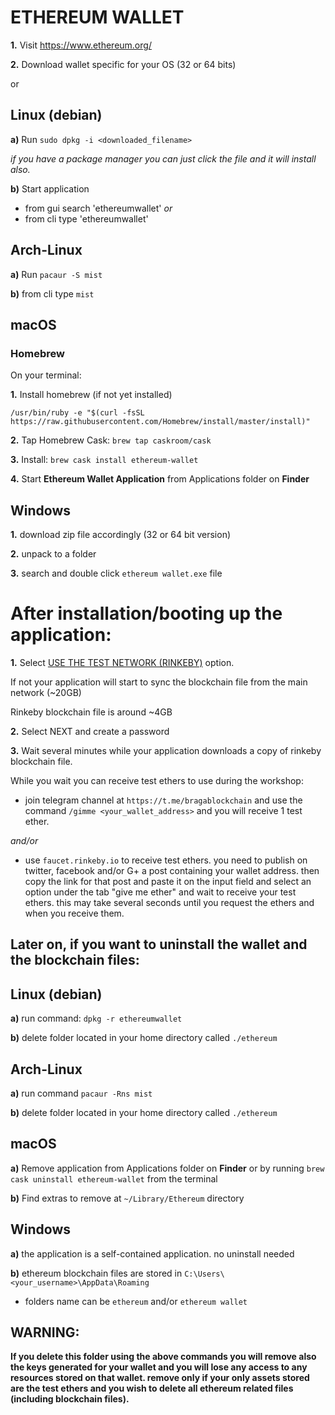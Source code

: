 # ETHEREUM WALLET


**1.** Visit https://www.ethereum.org/

**2.** Download wallet specific for your OS (32 or 64 bits)

or

## Linux (debian)
**a)** Run `sudo dpkg -i <downloaded_filename>`

 *if you have a package manager you can just click the file and it will install also.*

**b)** Start application

- from gui search 'ethereumwallet' *or*
- from cli type 'ethereumwallet'

## Arch-Linux
**a)** Run `pacaur -S mist`

**b)** from cli type `mist`

## macOS
### Homebrew

On your terminal:

**1.** Install homebrew (if not yet installed)

`/usr/bin/ruby -e "$(curl -fsSL https://raw.githubusercontent.com/Homebrew/install/master/install)"`

**2.** Tap Homebrew Cask:
`brew tap caskroom/cask`

**3.** Install:
`brew cask install ethereum-wallet`

**4.** Start **Ethereum Wallet Application** from Applications folder on **Finder**

## Windows
**1.** download zip file accordingly (32 or 64 bit version)

**2.** unpack to a folder

**3.** search and double click `ethereum wallet.exe` file


# After installation/booting up the application:

**1.** Select [USE THE TEST NETWORK (RINKEBY)](https://github.com/ricardojusto/public_assets/raw/master/Selection_052.png) option.

If not your application will start to sync the blockchain file from the main network (~20GB)

Rinkeby blockchain file is around ~4GB

**2.** Select NEXT and create a password

**3.** Wait several minutes while your application downloads a copy of rinkeby blockchain file.

While you wait you can receive test ethers to use during the workshop:

- join telegram channel at `https://t.me/bragablockchain` and use the command `/gimme <your_wallet_address>` and you will receive 1 test ether.

*and/or*

- use `faucet.rinkeby.io` to receive test ethers. you need to publish on twitter, facebook and/or G+ a post containing your wallet address. then copy the link for that post and paste it on the input field and select an option under the tab "give me ether" and wait to receive your test ethers. this may take several seconds until you request the ethers and when you receive them.

## Later on, if you want to uninstall the wallet and the blockchain files:

## Linux (debian)
**a)** run command: `dpkg -r ethereumwallet`

**b)** delete folder located in your home directory called `./ethereum`

## Arch-Linux
**a)** run command `pacaur -Rns mist`

**b)** delete folder located in your home directory called `./ethereum`


## macOS
**a)** Remove application from Applications folder on **Finder** or by running `brew cask uninstall ethereum-wallet` from the terminal

**b)** Find extras to remove at `~/Library/Ethereum` directory

## Windows
**a)** the application is a self-contained application. no uninstall needed

**b)** ethereum blockchain files are stored in `C:\Users\<your_username>\AppData\Roaming`
- folders name can be `ethereum` and/or `ethereum wallet`

## WARNING:
**If you delete this folder using the above commands you will remove also the keys generated for your wallet and you will lose any access to any resources stored on that wallet. remove only if your only assets stored are the test ethers and you wish to delete all ethereum related files (including blockchain files).**

